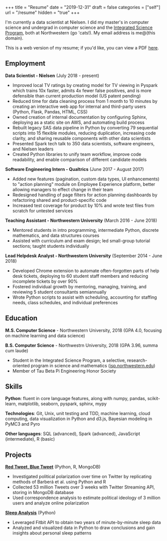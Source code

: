+++
title = "Resume"
date = "2019-12-31"
draft = false
categories = ["self"]
url = "/resume"
hidden = "true"
+++

I'm currently a data scientist at Nielsen. I did my master's in computer science and undergrad in computer science and the [Integrated Science Program](https://www.isp.northwestern.edu/), both at Northwestern (go 'cats!). My email address is me@(this domain).

<!--more-->

This is a web version of my resume; if you'd like, you can view a PDF [here](/resume.pdf).

## Employment
**Data Scientist - Nielsen** (July 2018 - present)
 * Improved local TV ratings by creating model for TV viewing in Pyspark which trains 10x faster, admits 4x fewer false positives, and is more defensible than current production model (US patent pending)
 * Reduced time for data cleaning process from 1 month to 10 minutes by creating an interactive web app for internal and third-party users (Python, Flask, Pandas, HTML, CSS)
 * Owned creation of internal documentation by configuring Sphinx, deploying as a static site on AWS, and automating build process
 * Rebuilt legacy SAS data pipeline in Python by converting 79 sequential scripts into 15 flexible modules, reducing duplication, increasing code clarity, and sharing reusable components with other data scientists
 * Presented Spark tech talk to 350 data scientists, software engineers, and Nielsen leaders
 * Created Python libraries to unify team workflow, improve code readability, and enable comparison of different candidate models

**Software Engineering Intern - Qualtrics** (June 2017 - August 2017)
 * Added new features (pagination, custom data types, UI enhancements) to "action planning" module on Employee Experience platform, better allowing managers to effect change in their team
 * Redesigned handling of page filters for action planning dashboards by refactoring shared and product-specific code
 * Increased test coverage for product by 10% and wrote test files from scratch for untested services

**Teaching Assistant - Northwestern University** (March 2016 - June 2018)
 * Mentored students in intro programming, intermediate Python, discrete mathematics, and data structures courses
 * Assisted with curriculum and exam design; led small-group tutorial sections; taught students individually

**Lead Helpdesk Analyst - Northwestern University**	(September 2014 - June 2018)
 * Developed Chrome extension to automate often-forgotten parts of help desk tickets, deploying to 60 student staff members and reducing incomplete tickets by over 90%
 * Fostered individual growth by mentoring, managing, training, and reviewing 5 student consultants semiannually
 * Wrote Python scripts to assist with scheduling, accounting for staffing needs, class schedules, and individual preferences

## Education
**M.S. Computer Science** - Northwestern University, 2018 (GPA 4.0, focusing on machine learning and data science)

**B.S. Computer Science** - Northwestrn University, 2018 (GPA 3.96, summa cum laude)
 * Student in the Integrated Science Program, a selective, research-oriented program in science and mathematics ([isp.northwestern.edu](https://www.isp.northwestern.edu/))
 * Member of Tau Beta Pi Engineering Honor Society

## Skills
**Python**: fluent in core language features, along with numpy, pandas, scikit-learn, matplotlib, seaborn, pyspark, sphinx, mypy

**Technologies**: Git, Unix, unit testing and TDD, machine learning, cloud computing, data visualization in Python and d3.js, Bayesian modeling in PyMC3 and Pyro

**Other languages**: SQL (advanced), Spark (advanced), JavaScript (intermediate), R (basic)

## Projects
**[Red Tweet, Blue Tweet](https://github.com/tuchandra/red-tweet-blue-tweet)** (Python, R, MongoDB)
 * Investigated political polarization over time on Twitter by replicating methods of Barberá et al. using Python and R
 * Collected 53 million Tweets over 3 weeks with Twitter Streaming API, storing in MongoDB database
 * Used correspondence analysis to estimate political ideology of 3 million users and analyze online polarization

**[Sleep Analysis](https://github.com/tuchandra/sleep-analysis)** (Python)
 * Leveraged Fitbit API to obtain two years of minute-by-minute sleep data
 * Analyzed and visualized data in Python to draw conclusions and gain insights about personal sleep patterns


